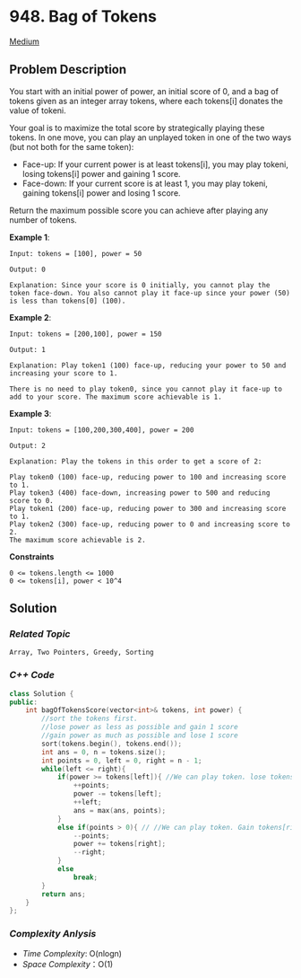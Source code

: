 # 948. Bag of Tokens
[Medium](https://leetcode.com/problems/bag-of-tokens/?envType=daily-question&envId=2024-03-04)

## Problem Description

You start with an initial power of power, an initial score of 0, and a bag of tokens given as an integer array tokens, where each tokens[i] donates the value of tokeni.

Your goal is to maximize the total score by strategically playing these tokens. In one move, you can play an unplayed token in one of the two ways (but not both for the same token):

  - Face-up: If your current power is at least tokens[i], you may play tokeni, losing tokens[i] power and gaining 1 score.
  - Face-down: If your current score is at least 1, you may play tokeni, gaining tokens[i] power and losing 1 score.

Return the maximum possible score you can achieve after playing any number of tokens.


**Example 1**:
```
Input: tokens = [100], power = 50

Output: 0

Explanation: Since your score is 0 initially, you cannot play the token face-down. You also cannot play it face-up since your power (50) is less than tokens[0] (100).
```
**Example 2**:
```
Input: tokens = [200,100], power = 150

Output: 1

Explanation: Play token1 (100) face-up, reducing your power to 50 and increasing your score to 1.

There is no need to play token0, since you cannot play it face-up to add to your score. The maximum score achievable is 1.
```
**Example 3**:
```
Input: tokens = [100,200,300,400], power = 200

Output: 2

Explanation: Play the tokens in this order to get a score of 2:

Play token0 (100) face-up, reducing power to 100 and increasing score to 1.
Play token3 (400) face-down, increasing power to 500 and reducing score to 0.
Play token1 (200) face-up, reducing power to 300 and increasing score to 1.
Play token2 (300) face-up, reducing power to 0 and increasing score to 2.
The maximum score achievable is 2.
```

**Constraints**
```
0 <= tokens.length <= 1000
0 <= tokens[i], power < 10^4
```

## Solution

### _Related Topic_
    Array, Two Pointers, Greedy, Sorting

### _C++ Code_
```cpp
class Solution {
public:
    int bagOfTokensScore(vector<int>& tokens, int power) {
        //sort the tokens first. 
        //lose power as less as possible and gain 1 score
        //gain power as much as possible and lose 1 score
        sort(tokens.begin(), tokens.end());
        int ans = 0, n = tokens.size();
        int points = 0, left = 0, right = n - 1;
        while(left <= right){
            if(power >= tokens[left]){ //We can play token. lose tokens[left] power and get 1 score.
                ++points;
                power -= tokens[left];
                ++left;
                ans = max(ans, points);
            }
            else if(points > 0){ // //We can play token. Gain tokens[right] power and lose 1 score.
                --points;
                power += tokens[right];
                --right;
            }
            else
                break;
        }
        return ans;
    }
};
```

### _Complexity Anlysis_
- _Time Complexity_: O(nlogn)
- _Space Complexity_：O(1)
